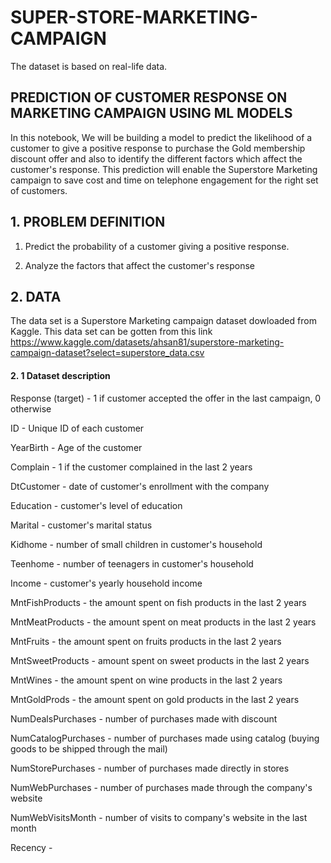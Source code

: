 # SUPER-STORE-MARKETING-CAMPAIGN
The dataset is based on real-life data.


## PREDICTION OF CUSTOMER RESPONSE ON MARKETING CAMPAIGN USING ML MODELS

In this notebook, We will be building a model to predict the likelihood of a customer to give a positive response to purchase the Gold membership discount offer and also to identify the different factors which affect the customer's response. This prediction will enable the Superstore Marketing campaign to save cost and time on telephone engagement for the right set of customers.

## 1. PROBLEM DEFINITION
1. Predict the probability of a customer giving a positive response.

2. Analyze the factors that affect the customer's response



## 2. DATA

The data set is a Superstore Marketing campaign dataset dowloaded from Kaggle. This data set can be gotten from this link https://www.kaggle.com/datasets/ahsan81/superstore-marketing-campaign-dataset?select=superstore_data.csv

#### 2. 1 Dataset description
Response (target) - 1 if customer accepted the offer in the last campaign, 0 otherwise

ID - Unique ID of each customer

YearBirth - Age of the customer 

Complain - 1 if the customer complained in the last 2 years 

DtCustomer - date of customer's enrollment with the company

Education - customer's level of education

Marital - customer's marital status

Kidhome - number of small children in customer's household

Teenhome - number of teenagers in customer's household

Income - customer's yearly household income

MntFishProducts - the amount spent on fish products in the last 2 years

MntMeatProducts - the amount spent on meat products in the last 2 years

MntFruits - the amount spent on fruits products in the last 2 years

MntSweetProducts - amount spent on sweet products in the last 2 years

MntWines - the amount spent on wine products in the last 2 years

MntGoldProds - the amount spent on gold products in the last 2 years

NumDealsPurchases - number of purchases made with discount

NumCatalogPurchases - number of purchases made using catalog (buying goods to be shipped through the mail)

NumStorePurchases - number of purchases made directly in stores

NumWebPurchases - number of purchases made through the company's website


NumWebVisitsMonth - number of visits to company's website in the last month

Recency -





